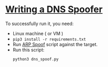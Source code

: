 # [Writing a DNS Spoofer]()
To successfully run it, you need:
- Linux machine ( or VM )
- `pip3 install -r requirements.txt`
- Run [ARP Spoof](../arp-spoofer/arp_spoof.py) script against the target.
- Run this script:
    ```
    python3 dns_spoof.py
    ```